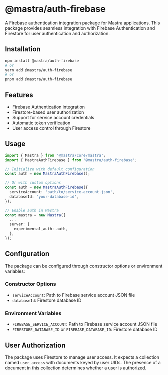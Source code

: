# @mastra/auth-firebase

A Firebase authentication integration package for Mastra applications. This package provides seamless integration with Firebase Authentication and Firestore for user authentication and authorization.

## Installation

```bash
npm install @mastra/auth-firebase
# or
yarn add @mastra/auth-firebase
# or
pnpm add @mastra/auth-firebase
```

## Features

- Firebase Authentication integration
- Firestore-based user authorization
- Support for service account credentials
- Automatic token verification
- User access control through Firestore

## Usage

```typescript
import { Mastra } from '@mastra/core/mastra';
import { MastraAuthFirebase } from '@mastra/auth-firebase';

// Initialize with default configuration
const auth = new MastraAuthFirebase();

// Or with custom options
const auth = new MastraAuthFirebase({
  serviceAccount: 'path/to/service-account.json',
  databaseId: 'your-database-id',
});

// Enable auth in Mastra
const mastra = new Mastra({
  ...
  server: {
    experimental_auth: auth,
  },
});
```

## Configuration

The package can be configured through constructor options or environment variables:

### Constructor Options

- `serviceAccount`: Path to Firebase service account JSON file
- `databaseId`: Firestore database ID

### Environment Variables

- `FIREBASE_SERVICE_ACCOUNT`: Path to Firebase service account JSON file
- `FIRESTORE_DATABASE_ID` or `FIREBASE_DATABASE_ID`: Firestore database ID

## User Authorization

The package uses Firestore to manage user access. It expects a collection named `user_access` with documents keyed by user UIDs. The presence of a document in this collection determines whether a user is authorized.

